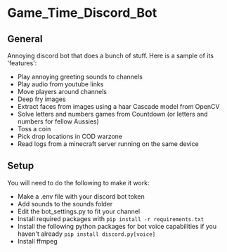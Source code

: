 # Game_Time_Discord_Bot

## General

Annoying discord bot that does a bunch of stuff. Here is a sample of its 'features': 
+ Play annoying greeting sounds to channels
+ Play audio from youtube links 
+ Move players around channels
+ Deep fry images
+ Extract faces from images using a haar Cascade model from OpenCV
+ Solve letters and numbers games from Countdown (or letters and numbers for fellow Aussies)
+ Toss a coin
+ Pick drop locations in COD warzone
+ Read logs from a minecraft server running on the same device


## Setup
You will need to do the following to make it work:
+ Make a .env file with your discord bot token
+ Add sounds to the sounds folder
+ Edit the bot_settings.py to fit your channel
+ Install required packages with `pip install -r requirements.txt`
+ Install the following python packages for bot voice capabilities if you haven't already `pip install discord.py[voice]`
+ Install ffmpeg

